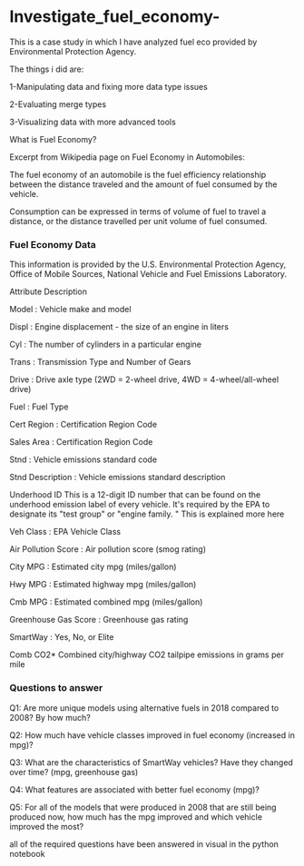 # Investigate_fuel_economy-
This is a case study in which I have analyzed fuel eco provided by Environmental Protection Agency.

The things i did are:

  1-Manipulating data and fixing more data type issues
  
  2-Evaluating merge types
  
  3-Visualizing data with more advanced tools
  
What is Fuel Economy?

Excerpt from Wikipedia page on Fuel Economy in Automobiles:

The fuel economy of an automobile is the fuel efficiency relationship between the distance traveled and the amount of fuel consumed by the vehicle.

Consumption can be expressed in terms of volume of fuel to travel a distance, or the distance travelled per unit volume of fuel consumed.


### Fuel Economy Data

This information is provided by the U.S. Environmental Protection Agency, Office of Mobile Sources, National Vehicle and Fuel Emissions Laboratory.

Attribute	Description

Model : 	Vehicle make and model

Displ :	Engine displacement - the size of an engine in liters

Cyl :	The number of cylinders in a particular engine

Trans :	Transmission Type and Number of Gears

Drive :	Drive axle type (2WD = 2-wheel drive, 4WD = 4-wheel/all-wheel drive)

Fuel :	Fuel Type

Cert Region :	Certification Region Code

Sales Area :	Certification Region Code

Stnd :	Vehicle emissions standard code

Stnd Description :	Vehicle emissions standard description

Underhood ID	This is a 12-digit ID number that can be found on the underhood emission label of every vehicle. It's required by the EPA to designate its "test group" or "engine
family.
" This is explained more here

Veh Class :	EPA Vehicle Class

Air Pollution Score	: Air pollution score (smog rating)

City MPG :	Estimated city mpg (miles/gallon)

Hwy MPG :	Estimated highway mpg (miles/gallon)

Cmb MPG	: Estimated combined mpg (miles/gallon)

Greenhouse Gas Score :	Greenhouse gas rating

SmartWay :	Yes, No, or Elite

Comb CO2*	Combined city/highway CO2 tailpipe emissions in grams per mile

### Questions to answer 

Q1: Are more unique models using alternative fuels in 2018 compared to 2008? By how much?

Q2: How much have vehicle classes improved in fuel economy (increased in mpg)?

Q3: What are the characteristics of SmartWay vehicles? Have they changed over time? (mpg, greenhouse gas)

Q4: What features are associated with better fuel economy (mpg)?

Q5: For all of the models that were produced in 2008 that are still being produced now, how much has the mpg improved and which vehicle improved the most?

all of the required questions have been answered in visual in the python notebook
